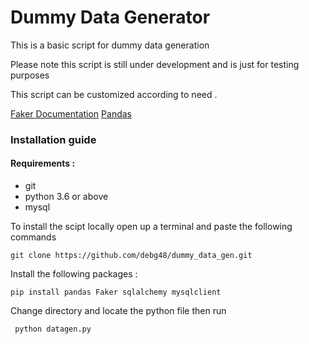 # Dummy Data Generator

This is a basic script for dummy data generation

Please note this script is still under development and is just for testing purposes

This script can be customized according to need . 

[Faker Documentation](https://faker.readthedocs.io/en/master/)
[Pandas](https://pandas.pydata.org/)
### Installation guide 

#### Requirements :

* git
* python 3.6 or above 
* mysql 


To install the scipt locally open up a terminal and paste the following commands  

``` git clone https://github.com/debg48/dummy_data_gen.git ```

Install the following packages :

``` pip install pandas Faker sqlalchemy mysqlclient ```

Change directory and locate the python file then run 

``` python datagen.py```
